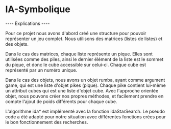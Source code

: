# IA-Symbolique
---- Explications ----

Pour ce projet nous avons d'abord créé une structure pour pouvoir représenter un jeu complet.
Nous utilisons des matrices (listes de listes) et des objets.

Dans le cas des matrices, chaque liste représente un pique. Elles sont utilisées comme des piles, ainsi le dernier élément de la liste est le sommet du pique, et donc le cube accessible sur celui-ci. Chaque cube est représenté par un numéro unique.

Dans le cas des objets, nous avons un objet rumba, ayant comme argument game, qui est une liste d'objet pikes (pique). Chaque pike contient lui-même un attribut cubes qui est une liste d'objet cube. Avec l'approche orientée objet, nous pouvons créer nos propres méthodes, et facilement prendre en compte l'ajout de poids différents pour chaque cube.

L'algorithme ida* est implémenté avec la fonction idaStarSearch. Le pseudo code a été adapté pour notre situation avec différentes fonctions crées pour le bon fonctionnement des recherches.
